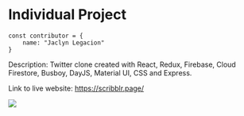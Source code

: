 # Individual Project
```JS
const contributor = {
    name: "Jaclyn Legacion"
}
```

Description: Twitter clone created with React, Redux, Firebase, Cloud Firestore, Busboy, DayJS, Material UI, CSS and Express.

Link to live website: https://scribblr.page/


[![](http://img.youtube.com/vi/TZ1j_624Tmw/0.jpg)](http://www.youtube.com/watch?v=TZ1j_624Tmw "Demo of scribblr - a Twitter clone")
